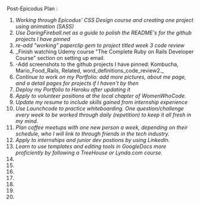 Post-Epicodus Plan :

1. _Working through Epicodus' CSS Design course and creating one project using animation (SASS)_
2. _Use DaringFireball.net as a guide to polish the README's for the github projects I have pinned_
3. _re-add "working" paperclip gem to project titled week 3 code review_
4. _Finish watching Udemy course "The Complete Ruby on Rails Developer Course" section on setting up email.
5. -Add screenshots to the github projects I have pinned: Kombucha, Mario_Food_Rails, Related, word_definitions_code_review2._
6. _Continue to work on my Portfolio: add more pictures, about me page, and a detail pages for projects if I haven't by then_
7. _Deploy my Portfolio to Heroku after updating it_
8. _Apply to volunteer positions at the local chapter of WomenWhoCode._
9. _Update my resume to include skills gained from internship experience_
10. _Use Launchcode to practice whiteboarding. One question/challenge every week to be worked through daily (repetition) to keep it all fresh in my mind._
11. _Plan coffee meetups with one new person a week, depending on their schedule, who I will link to through friends in the tech industry._
12. _Apply to internships and junior dev postions by using LinkedIn._
13. _Learn to use templates and editing tools in GoogleDocs more proficiently by following a TreeHouse or Lynda.com course._
14.
15.
16.
17.
18.
19.
20.
